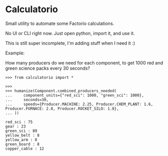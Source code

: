 # Calculatorio

Small utility to automate some Factorio calculations.

No UI or CLI right now. Just open python, import it, and use it.

This is still super incomplete, I'm adding stuff when I need it :)

Example:

How many producers do we need for each component, to get 1000 red and green science packs every 30 seconds?

```
>>> from calculatorio import *

>>> 
>>> humanize(Component.combined_producers_needed(
...     component_units={"red_sci": 1000, "green_sci": 1000}, 
...     seconds=30,
...     speeds={Producer.MACHINE: 2.25, Producer.CHEM_PLANT: 1.6, Producer.FURNACE: 2.8, Producer.ROCKET_SILO: 1.8},
... ))

red_sci : 75
gear : 23
green_sci : 89
yellow_belt : 8
yellow_arm : 8
green_board : 8
copper_cable : 12
```

